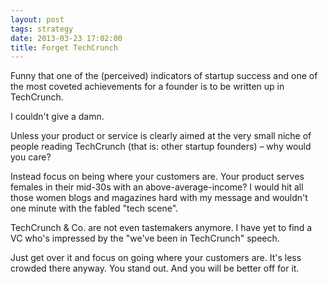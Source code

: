 ```yaml
---
layout: post
tags: strategy
date: 2013-03-23 17:02:00
title: Forget TechCrunch
---
```

Funny that one of the (perceived) indicators of startup success and one of the most coveted achievements for a founder is to be written up in TechCrunch.

I couldn't give a damn.

Unless your product or service is clearly aimed at the very small niche of people reading TechCrunch (that is: other startup founders) – why would you care?

Instead focus on being where your customers are. Your product serves females in their mid-30s with an above-average-income? I would hit all those women blogs and magazines hard with my message and wouldn't one minute with the fabled "tech scene".

TechCrunch & Co. are not even tastemakers anymore. I have yet to find a VC who's impressed by the "we've been in TechCrunch" speech.

Just get over it and focus on going where your customers are. It's less crowded there anyway. You stand out. And you will be better off for it.